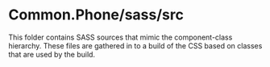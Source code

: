# Common.Phone/sass/src

This folder contains SASS sources that mimic the component-class hierarchy. These files
are gathered in to a build of the CSS based on classes that are used by the build.
